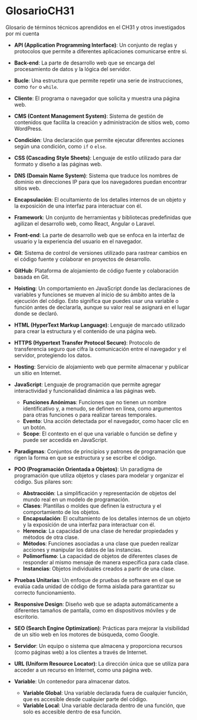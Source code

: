 # GlosarioCH31
Glosario de términos técnicos aprendidos en el CH31 y otros investigados por mi cuenta

- **API (Application Programming Interface)**: Un conjunto de reglas y protocolos que permite a diferentes aplicaciones comunicarse entre sí.

- **Back-end**: La parte de desarrollo web que se encarga del procesamiento de datos y la lógica del servidor.

- **Bucle**: Una estructura que permite repetir una serie de instrucciones, como `for` o `while`.

- **Cliente**: El programa o navegador que solicita y muestra una página web.

- **CMS (Content Management System)**: Sistema de gestión de contenidos que facilita la creación y administración de sitios web, como WordPress.

- **Condición**: Una declaración que permite ejecutar diferentes acciones según una condición, como `if` o `else`.

- **CSS (Cascading Style Sheets)**: Lenguaje de estilo utilizado para dar formato y diseño a las páginas web.

- **DNS (Domain Name System)**: Sistema que traduce los nombres de dominio en direcciones IP para que los navegadores puedan encontrar sitios web.

- **Encapsulación**: El ocultamiento de los detalles internos de un objeto y la exposición de una interfaz para interactuar con él.

- **Framework**: Un conjunto de herramientas y bibliotecas predefinidas que agilizan el desarrollo web, como React, Angular o Laravel.

- **Front-end**: La parte de desarrollo web que se enfoca en la interfaz de usuario y la experiencia del usuario en el navegador.

- **Git**: Sistema de control de versiones utilizado para rastrear cambios en el código fuente y colaborar en proyectos de desarrollo.

- **GitHub**: Plataforma de alojamiento de código fuente y colaboración basada en Git.

- **Hoisting**: Un comportamiento en JavaScript donde las declaraciones de variables y funciones se mueven al inicio de su ámbito antes de la ejecución del código. Esto significa que puedes usar una variable o función antes de declararla, aunque su valor real se asignará en el lugar donde se declaró.

- **HTML (HyperText Markup Language)**: Lenguaje de marcado utilizado para crear la estructura y el contenido de una página web.

- **HTTPS (Hypertext Transfer Protocol Secure)**: Protocolo de transferencia seguro que cifra la comunicación entre el navegador y el servidor, protegiendo los datos.

- **Hosting**: Servicio de alojamiento web que permite almacenar y publicar un sitio en Internet.

- **JavaScript**: Lenguaje de programación que permite agregar interactividad y funcionalidad dinámica a las páginas web.
  - **Funciones Anónimas**: Funciones que no tienen un nombre identificativo y, a menudo, se definen en línea, como argumentos para otras funciones o para realizar tareas temporales.
  - **Evento**: Una acción detectada por el navegador, como hacer clic en un botón.
  - **Scope**: El contexto en el que una variable o función se define y puede ser accedida en JavaScript.

- **Paradigmas**: Conjuntos de principios y patrones de programación que rigen la forma en que se estructura y se escribe el código.

- **POO (Programación Orientada a Objetos)**: Un paradigma de programación que utiliza objetos y clases para modelar y organizar el código. Sus pilares son:
  - **Abstracción**: La simplificación y representación de objetos del mundo real en un modelo de programación.
  - **Clases**: Plantillas o moldes que definen la estructura y el comportamiento de los objetos.
  - **Encapsulación**: El ocultamiento de los detalles internos de un objeto y la exposición de una interfaz para interactuar con él.
  - **Herencia**: La capacidad de una clase de heredar propiedades y métodos de otra clase.
  - **Métodos**: Funciones asociadas a una clase que pueden realizar acciones y manipular los datos de las instancias.
  - **Polimorfismo**: La capacidad de objetos de diferentes clases de responder al mismo mensaje de manera específica para cada clase.
  - **Instancias**: Objetos individuales creados a partir de una clase.
  
- **Pruebas Unitarias**: Un enfoque de pruebas de software en el que se evalúa cada unidad de código de forma aislada para garantizar su correcto funcionamiento.

- **Responsive Design**: Diseño web que se adapta automáticamente a diferentes tamaños de pantalla, como en dispositivos móviles y de escritorio.
  
- **SEO (Search Engine Optimization)**: Prácticas para mejorar la visibilidad de un sitio web en los motores de búsqueda, como Google.

- **Servidor**: Un equipo o sistema que almacena y proporciona recursos (como páginas web) a los clientes a través de Internet.

- **URL (Uniform Resource Locator)**: La dirección única que se utiliza para acceder a un recurso en Internet, como una página web.

- **Variable**: Un contenedor para almacenar datos.
  - **Variable Global**: Una variable declarada fuera de cualquier función, que es accesible desde cualquier parte del código.
  - **Variable Local**: Una variable declarada dentro de una función, que solo es accesible dentro de esa función.
